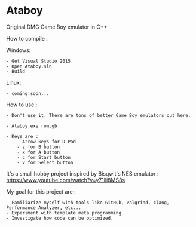 # Ataboy
Original DMG Game Boy emulator in C++

How to compile :

Windows:

	- Get Visual Studio 2015
	- Open Ataboy.sln
	- Build
	
Linux:

	- coming soon...
	
How to use :

	- Don't use it. There are tons of better Game Boy emulators out here.

	- Ataboy.exe rom.gb
	
	- Keys are :
		- Arrow keys for D-Pad
		- z for B button
		- x for A button
		- c for Start button
		- v for Select button

It's a small hobby project inspired by Bisqwit's NES emulator : https://www.youtube.com/watch?v=y71lli8MS8s

My goal for this project are :

	- Familiarize myself with tools like GitHub, valgrind, clang, Performance Analyzer, etc...
	- Experiment with template meta programming
	- Investigate how code can be optimized.